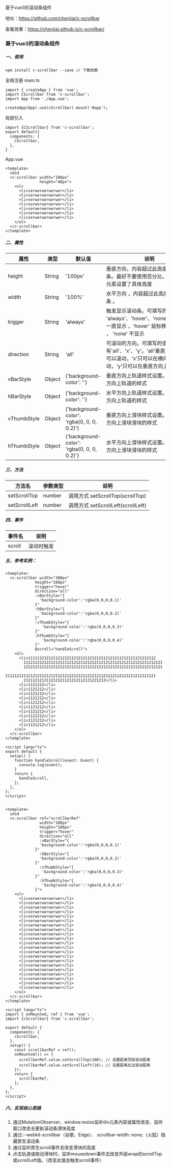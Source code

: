 基于vue3的滚动条组件

地址：https://github.com/chenjiaj/c-scrollbar

查看效果：https://chenjiaj.github.io/c-scrollbar/

### 基于vue3的滚动条组件

##### 一、使用

```
npm install c-scrollbar --save // 下载依赖
```

全局注册 main.ts

```
import { createApp } from 'vue';
import CScrollbar from 'c-scrollbar';
import App from './App.vue';

createApp(App).use(cScrollbar).mount('#app');
```

局部引入

```
import {CScrollbar} from 'c-scrollbar';
export default{
  components: {
    CScrollbar,
  },
}
```

App.vue

```
<template>
  sdsd
  <c-scrollbar width="100px"
               height="40px">
    <ul>
      <li>serwerwerwerwer</li>
      <li>serwerwerwerwer</li>
      <li>serwerwerwerwer</li>
      <li>serwerwerwerwer</li>
      <li>serwerwerwerwer</li>
      <li>serwerwerwerwer</li>
      <li>serwerwerwerwer</li>
    </ul>
  </c-scrollbar>
</template>
```


##### 二、属性

| 属性 | 类型 | 默认值 | 说明 |
| ---- | ---- | ---- | ---- |
| height | String | '100px' | 垂直方向，内容超过此高度出现滚动条。最好不要使用百分比，除非父级元素设置了具体高度 |
| width | String | '100%'| 水平方向 ，内容超过此高度出现滚动条 。 | 
| trigger | String | 'always' | 触发显示滚动条。可填写的值有 'always'、'hover'、'none'。'always' 一直显示 ，'hover' 鼠标移动上去显示 ， 'none' 不显示|
|direction|String|'all'| 可滚动的方向。可填写的值有'all'、'x'、'y'。'all'垂直水平方向都可以滚动，'x'只可以在横向滚动，'y'只可以在垂直方向上滚动。|
|vBarStyle|Object|{'background-color': ''}| 垂直方向上轨道样式设置。修改垂直方向上轨道的样式|
|hBarStyle|Object|{'background-color': ''}| 水平方向上轨道样式设置。修改水平方向上轨道的样式|
|vThumbStyle|Object|{'background-color': 'rgba(0, 0, 0, 0.2)'}| 垂直方向上滑块样式设置。修改垂直方向上滑块滑块的样式|
|hThumbStyle|Object|{'background-color': 'rgba(0, 0, 0, 0.2)'}| 水平方向上滑块样式设置。修改水平方向上滑块滑块的样式|

##### 三、方法

| 方法名 | 参数类型 | 说明 |
| ---- | ---- | ---- |
| setScrollTop | number | 调用方式 setScrollTop(scrollTop) |
| setScrollLeft | number | 调用方式 setScrollLeft(scrollLeft) |

##### 四、事件

|事件名| 说明|
| ---- | ---- |
|scroll| 滚动时触发|

##### 五、参考实例：

```
<template>
  <c-scrollbar width="300px"
             height="100px"
             trigger="hover"
             direction="all"
             :vBarStyle="{
               'background-color':'rgba(0,0,0,0.1)'
             }"
             :hBarStyle="{
               'background-color':'rgba(0,0,0,0.2)'
             }"
             :vThumbStyle="{
                'background-color':'rgba(0,0,0,0.3)'
             }"
             :hThumbStyle="{
                'background-color':'rgba(0,0,0,0.4)'
             }"
             @scroll="handleScroll">
    <ol>
      <li>11111121212112121211212121121212112121211212121121212112
        1212112121221212111121212112121211212121121212112121211212121
        1212121121212112121221212111121212112121211212121121212112121
        211212121121212112121211212122121211212121121212112121211212121121
        212112121211212121121212112121221212</li>
      <li>1121212</li>
      <li>1121212</li>
      <li>1121212</li>
      <li>1121212</li>
      <li>1121212</li>
      <li>1121212</li>
      <li>1121212</li>
      <li>1121212</li>
      <li>1121212</li>
      <li>1121212</li>
    </ol>
  </c-scrollbar>
</template>

<script lang="ts">
export default {
  setup() {
    function handleScroll(event: Event) {
      console.log(event);
    }
    return {
      handleScroll,
    };
  },
};
</script>
  
```


```
<template>
  sdsd
  <c-scrollbar ref="scrollbarRef"
               width="100px"
               height="100px"
               trigger="hover"
               direction="all"
               :vBarStyle="{
               'background-color':'rgba(0,0,0,0.1)'
             }"
               :hBarStyle="{
               'background-color':'rgba(0,0,0,0.2)'
             }"
               :vThumbStyle="{
                'background-color':'rgba(0,0,0,0.3)'
             }"
               :hThumbStyle="{
                'background-color':'rgba(0,0,0,0.4)'
             }">
    <ul>
      <li>serwerwerwerwer</li>
      <li>serwerwerwerwer</li>
      <li>serwerwerwerwer</li>
      <li>serwerwerwerwer</li>
      <li>serwerwerwerwer</li>
      <li>serwerwerwerwer</li>
      <li>serwerwerwerwer</li>
      <li>serwerwerwerwer</li>
      <li>serwerwerwerwer</li>
      <li>serwerwerwerwer</li>
      <li>serwerwerwerwer</li>
      <li>serwerwerwerwer</li>
      <li>serwerwerwerwer</li>
      <li>serwerwerwerwer</li>
      <li>serwerwerwerwer</li>
      <li>serwerwerwerwer</li>
      <li>serwerwerwerwer</li>
      <li>serwerwerwerwer</li>
      <li>serwerwerwerwer</li>
      <li>serwerwerwerwer</li>
      <li>serwerwerwerwer</li>
    </ul>
  </c-scrollbar>
</template>

<script lang="ts">
import { onMounted, ref } from 'vue';
import {cScrollbar} from 'c-scrollbar';

export default {
  components: {
    cScrollbar,
  },
  setup() {
    const scrollbarRef = ref();
    onMounted(() => {
      scrollbarRef.value.setScrollTop(100); // 设置距离顶部滚动距离
      scrollbarRef.value.setScrollLeft(10); // 设置距离左边滚动距离
    });
    return {
      scrollbarRef,
    };
  },
};
</script>

```

##### 六、实现核心思路

1. 通过MutationObserver、window.resize监听div元素内容或属性改变、监听窗口改变去更新滚动条滑块高度
2. 通过::-webkit-scrollbar（谷歌、Edge）、 scrollbar-width: none;（火狐）隐藏原生滚动条
3. 通过监听原生scroll事件去改变滑块的高度
4. 点击轨道或拖动滑块时，监听mousedown事件去改变外层wrap的scrollTop或scrollLeft值。（改变此值会触发scroll事件）
